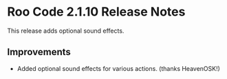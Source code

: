 # Roo Code 2.1.10 Release Notes

This release adds optional sound effects.

## Improvements

*   Added optional sound effects for various actions. (thanks HeavenOSK!)